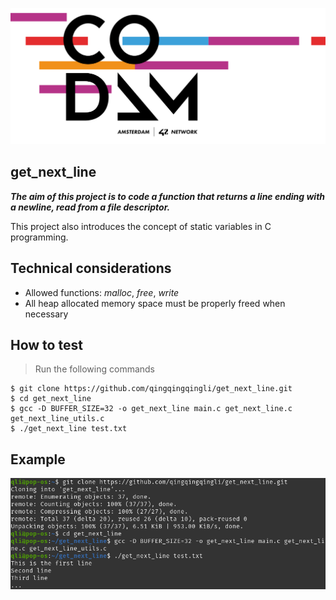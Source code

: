 
![codam_logo](https://github.com/qingqingqingli/readme_images/blob/master/codam_logo.png)

## get_next_line
***The aim of this project is to code a function that returns a line ending with a newline, read from a file descriptor.***

This project also introduces the concept of static variables in C programming.

## Technical considerations

- Allowed functions: *malloc*, *free*, *write*
- All heap allocated memory space must be properly freed when necessary

## How to test
> Run the following commands

```shell
$ git clone https://github.com/qingqingqingli/get_next_line.git
$ cd get_next_line
$ gcc -D BUFFER_SIZE=32 -o get_next_line main.c get_next_line.c get_next_line_utils.c
$ ./get_next_line test.txt
```
## Example

![get_next_line_example](https://github.com/qingqingqingli/readme_images/blob/master/get_next_line_example.png)